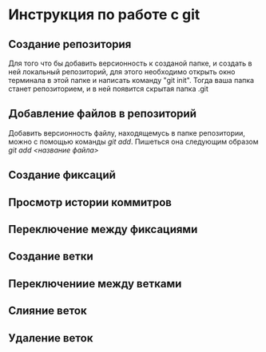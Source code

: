 # Инструкция по работе с git

## Создание репозитория
Для того что бы добавить версионность к созданой папке, и создать в ней локальный репозиторий, для этого необходимо открыть окно терминала в этой папке и написать команду "git init". Тогда ваша папка станет репозиторием, и в ней появится скрытая папка .git

## Добавление файлов в репозиторий
Добавить версионность файлу, находящемусь в папке репозитории, можно с помощью команды *git add*. Пишеться она следующим образом *git add <название файла>*

## Создание фиксаций

## Просмотр истории коммитров

## Переключение между фиксациями

## Создание ветки

## Переключениие между ветками 

## Слияние веток

## Удаление веток